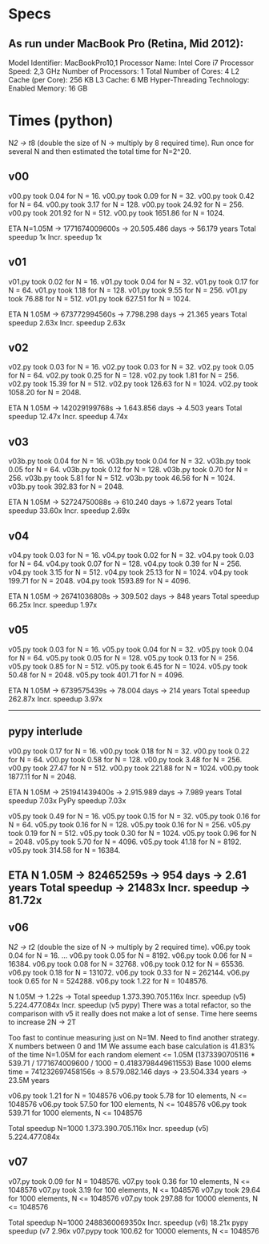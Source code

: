 # Specs
## As run under MacBook Pro (Retina, Mid 2012):

Model Identifier:   MacBookPro10,1
  Processor Name:   Intel Core i7
  Processor Speed:  2,3 GHz
  Number of Processors: 1
  Total Number of Cores:    4
  L2 Cache (per Core):  256 KB
  L3 Cache: 6 MB
  Hyper-Threading Technology:   Enabled
  Memory:   16 GB

# Times (python)
N*2 -> t*8 (double the size of N -> multiply by 8 required time).
Run once for several N and then estimated the total time for N=2^20.

## v00
v00.py took 0.04 for N = 16.
v00.py took 0.09 for N = 32.
v00.py took 0.42 for N = 64.
v00.py took 3.17 for N = 128.
v00.py took 24.92 for N = 256.
v00.py took 201.92 for N = 512.
v00.py took 1651.86 for N = 1024.

ETA N=1.05M -> 1771674009600s -> 20.505.486 days -> 56.179 years
Total speedup    1x
Incr. speedup    1x

## v01
v01.py took 0.02 for N = 16.
v01.py took 0.04 for N = 32.
v01.py took 0.17 for N = 64.
v01.py took 1.18 for N = 128.
v01.py took 9.55 for N = 256.
v01.py took 76.88 for N = 512.
v01.py took 627.51 for N = 1024.

ETA N 1.05M -> 673772994560s -> 7.798.298 days -> 21.365 years
Total speedup    2.63x
Incr. speedup    2.63x

## v02
v02.py took 0.03 for N = 16.
v02.py took 0.03 for N = 32.
v02.py took 0.05 for N = 64.
v02.py took 0.25 for N = 128.
v02.py took 1.81 for N = 256.
v02.py took 15.39 for N = 512.
v02.py took 126.63 for N = 1024.
v02.py took 1058.20 for N = 2048.

ETA N 1.05M -> 142029199768s -> 1.643.856 days -> 4.503 years
Total speedup    12.47x
Incr. speedup     4.74x

## v03
v03b.py took 0.04 for N = 16.
v03b.py took 0.04 for N = 32.
v03b.py took 0.05 for N = 64.
v03b.py took 0.12 for N = 128.
v03b.py took 0.70 for N = 256.
v03b.py took 5.81 for N = 512.
v03b.py took 46.56 for N = 1024.
v03b.py took 392.83 for N = 2048.

ETA N 1.05M -> 52724750088s -> 610.240 days -> 1.672 years
Total speedup    33.60x
Incr. speedup     2.69x

## v04
v04.py took 0.03 for N = 16.
v04.py took 0.02 for N = 32.
v04.py took 0.03 for N = 64.
v04.py took 0.07 for N = 128.
v04.py took 0.39 for N = 256.
v04.py took 3.15 for N = 512.
v04.py took 25.13 for N = 1024.
v04.py took 199.71 for N = 2048.
v04.py took 1593.89 for N = 4096.

ETA N 1.05M -> 26741036808s -> 309.502 days -> 848 years
Total speedup    66.25x
Incr. speedup     1.97x

## v05
v05.py took 0.03 for N = 16.
v05.py took 0.04 for N = 32.
v05.py took 0.04 for N = 64.
v05.py took 0.05 for N = 128.
v05.py took 0.13 for N = 256.
v05.py took 0.85 for N = 512.
v05.py took 6.45 for N = 1024.
v05.py took 50.48 for N = 2048.
v05.py took 401.71 for N = 4096.

ETA N 1.05M -> 6739575439s -> 78.004 days -> 214 years
Total speedup   262.87x
Incr. speedup     3.97x

------------------------------------------------------
## pypy interlude
v00.py took 0.17 for N = 16.
v00.py took 0.18 for N = 32.
v00.py took 0.22 for N = 64.
v00.py took 0.58 for N = 128.
v00.py took 3.48 for N = 256.
v00.py took 27.47 for N = 512.
v00.py took 221.88 for N = 1024.
v00.py took 1877.11 for N = 2048.

ETA N 1.05M -> 251941439400s -> 2.915.989 days -> 7.989 years
Total speedup       7.03x
PyPy  speedup       7.03x

v05.py took 0.49 for N = 16.
v05.py took 0.15 for N = 32.
v05.py took 0.16 for N = 64.
v05.py took 0.16 for N = 128.
v05.py took 0.16 for N = 256.
v05.py took 0.19 for N = 512.
v05.py took 0.30 for N = 1024.
v05.py took 0.96 for N = 2048.
v05.py took 5.70 for N = 4096.
v05.py took 41.18 for N = 8192.
v05.py took 314.58 for N = 16384.

ETA N 1.05M ->   82465259s -> 954 days -> 2.61 years
Total speedup ->  21483x
Incr. speedup ->     81.72x
-----------------------------------------------------

## v06
N*2 -> t*2 (double the size of N -> multiply by 2 required time).
v06.py took 0.04 for N = 16.
...
v06.py took 0.05 for N = 8192.
v06.py took 0.06 for N = 16384.
v06.py took 0.08 for N = 32768.
v06.py took 0.12 for N = 65536.
v06.py took 0.18 for N = 131072.
v06.py took 0.33 for N = 262144.
v06.py took 0.65 for N = 524288.
v06.py took 1.22 for N = 1048576.

N 1.05M -> 1.22s ->
Total speedup       1.373.390.705.116x
Incr. speedup (v5)      5.224.477.084x
Incr. speedup (v5 pypy)
There was a total refactor, so the comparison
with v5 it really does not make a lot of sense.
Time here seems to increase 2N -> 2T

Too fast to continue measuring just on N=1M.
Need to find another strategy. X numbers between 0 and 1M
We assume each base calculation is 41.83% of the time N=1.05M for each random element <= 1.05M (1373390705116 * 539.71 / 1771674009600 / 1000 = 0.4183798449611553)
Base 1000 elems time = 741232697458156s -> 8.579.082.146 days -> 23.504.334 years -> 23.5M years

v06.py took 1.21 for N = 1048576
v06.py took 5.78 for 10 elements, N <= 1048576
v06.py took 57.50 for 100 elements, N <= 1048576
v06.py took 539.71 for 1000 elements, N <= 1048576

Total speedup N=1000      1.373.390.705.116x
Incr. speedup (v5)            5.224.477.084x

## v07
v07.py took 0.09 for N = 1048576.
v07.py took 0.36 for 10 elements, N <= 1048576
v07.py took 3.19 for 100 elements, N <= 1048576
v07.py took 29.64 for 1000 elements, N <= 1048576
v07.py took 297.88 for 10000 elements, N <= 1048576

Total speedup N=1000    2488360069350x
Incr. speedup (v6)              18.21x
pypy speedup (v7                 2.96x
v07.pypy took 100.62 for 10000 elements, N <= 1048576
